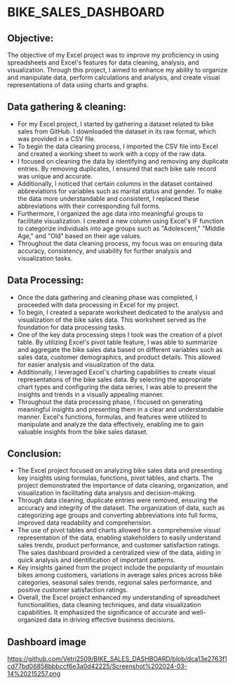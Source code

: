 # BIKE_SALES_DASHBOARD



## Objective:
 The objective of my Excel project was to improve my proficiency in using 
spreadsheets and Excel's features for data cleaning, analysis, and visualization. Through 
this project, I aimed to enhance my ability to organize and manipulate data, perform 
calculations and analysis, and create visual representations of data using charts and 
graphs.

## Data gathering & cleaning:
 - For my Excel project, I started by gathering a dataset related to bike sales from 
GitHub. I downloaded the dataset in its raw format, which was provided in a CSV file.
-  To begin the data cleaning process, I imported the CSV file into Excel and created a 
working sheet to work with a copy of the raw data.
 - I focused on cleaning the data by identifying and removing any duplicate entries. By 
removing duplicates, I ensured that each bike sale record was unique and accurate.
 - Additionally, I noticed that certain columns in the dataset contained abbreviations for 
variables such as marital status and gender. To make the data more understandable and 
consistent, I replaced these abbreviations with their corresponding full forms.
 - Furthermore, I organized the age data into meaningful groups to facilitate 
visualization. I created a new column using Excel's IF function to categorize individuals 
into age groups such as "Adolescent," "Middle Age," and "Old" based on their age 
values.
 - Throughout the data cleaning process, my focus was on ensuring data accuracy, 
consistency, and usability for further analysis and visualization tasks.
 
 ## Data Processing:
 - Once the data gathering and cleaning phase was completed, I proceeded with data 
processing in Excel for my project.
 - To begin, I created a separate worksheet dedicated to the analysis and visualization 
of the bike sales data. This worksheet served as the foundation for data processing 
tasks.
 - One of the key data processing steps I took was the creation of a pivot table. By 
utilizing Excel's pivot table feature, I was able to summarize and aggregate the bike 
sales data based on different variables such as sales data, customer demographics, and 
product details. This allowed for easier analysis and visualization of the data.
 - Additionally, I leveraged Excel's charting capabilities to create visual representations 
of the bike sales data. By selecting the appropriate chart types and configuring the data 
series, I was able to present the insights and trends in a visually appealing manner.
 - Throughout the data processing phase, I focused on generating meaningful insights 
and presenting them in a clear and understandable manner. Excel's functions, formulas, 
and features were utilized to manipulate and analyze the data effectively, enabling me 
to gain valuable insights from the bike sales dataset.


## Conclusion:
 - The Excel project focused on analyzing bike sales data and presenting key insights 
using formulas, functions, pivot tables, and charts. The project demonstrated the 
importance of data cleaning, organization, and visualization in facilitating data analysis 
and decision-making.
 - Through data cleaning, duplicate entries were removed, ensuring the accuracy and 
integrity of the dataset. The organization of data, such as categorizing age groups and 
converting abbreviations into full forms, improved data readability and comprehension.
 - The use of pivot tables and charts allowed for a comprehensive visual representation 
of the data, enabling stakeholders to easily understand sales trends, product
performance, and customer satisfaction ratings. The sales dashboard provided a 
centralized view of the data, aiding in quick analysis and identification of important 
patterns.
-  Key insights gained from the project include the popularity of mountain bikes among 
customers, variations in average sales prices across bike categories, seasonal sales 
trends, regional sales performance, and positive customer satisfaction ratings.
 - Overall, the Excel project enhanced my understanding of spreadsheet functionalities, 
data cleaning techniques, and data visualization capabilities. It emphasized the 
significance of accurate and well-organized data in driving effective business decisions.

## Dashboard image
https://github.com/Vetri2509/BIKE_SALES_DASHBOARD/blob/dca13e2763f1cd77bd06858bbbccf6e3a0d42225/Screenshot%202024-03-14%20215257.png
